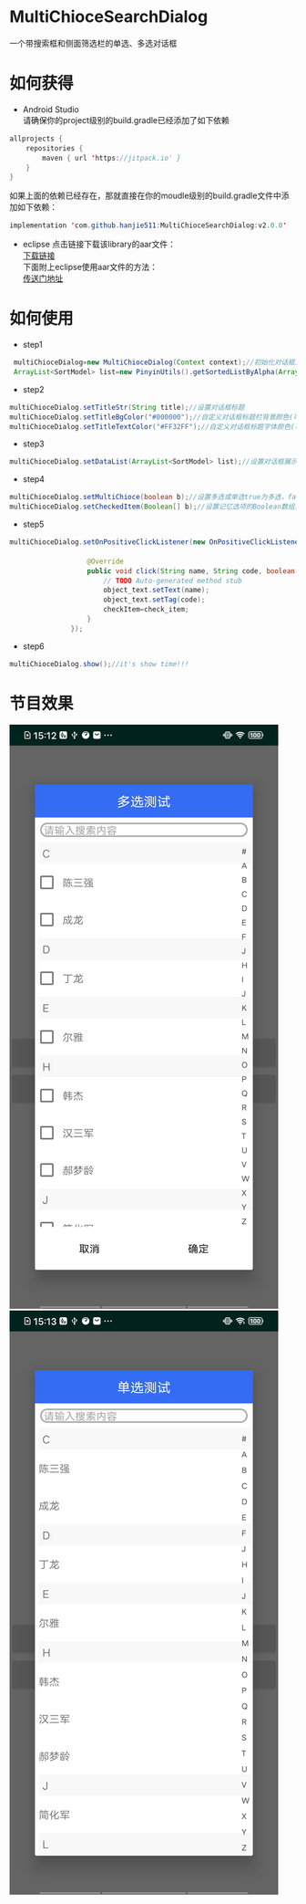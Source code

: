# MultiChioceSearchDialog
一个带搜索框和侧面筛选栏的单选、多选对话框
# 如何获得
* Android Studio  
请确保你的project级别的build.gradle已经添加了如下依赖  
```java
allprojects {
    repositories {
        maven { url 'https://jitpack.io' }
    }
}
```
如果上面的依赖已经存在，那就直接在你的moudle级别的build.gradle文件中添加如下依赖：  
```java
implementation 'com.github.hanjie511:MultiChioceSearchDialog:v2.0.0'
``` 
* eclipse
点击链接下载该library的aar文件：  
[下载链接](https://github.com/hanjie511/MultiChioceSearchDialog/blob/master/MultiChioceDialog-release.aar)  
下面附上eclipse使用aar文件的方法：  
[传送门地址](https://blog.csdn.net/Developer_android/article/details/70054135?depth_1-utm_source=distribute.pc_relevant.none-task-blog-BlogCommendFromBaidu-1&utm_source=distribute.pc_relevant.none-task-blog-BlogCommendFromBaidu-1)  
# 如何使用
* step1  
```java
 multiChioceDialog=new MultiChioceDialog(Context context);//初始化对话框对象
 ArrayList<SortModel> list=new PinyinUtils().getSortedListByAlpha(ArrayList<SortModel> list);//获得要传入对话框的数据
 ```
 * step2  
 ```java
 multiChioceDialog.setTitleStr(String title);//设置对话框标题
 multiChioceDialog.setTitleBgColor("#000000");//自定义对话框标题栏背景颜色(可以不用设置)
 multiChioceDialog.setTitleTextColor("#FF32FF");//自定义对话框标题字体颜色(可以不用设置)
 ```
 * step3
 ```java
 multiChioceDialog.setDataList(ArrayList<SortModel> list);//设置对话框展示的数据源
 ```
 * step4
 ```java
 multiChioceDialog.setMultiChioce(boolean b);//设置多选或单选true为多选，false为单选
 multiChioceDialog.setCheckedItem(Boolean[] b);//设置记忆选项的Boolean数组，当为多选对话框时，必须设置该方法，单选时，可以忽略
 ```
 * step5
 ```java
 multiChioceDialog.setOnPositiveClickListener(new OnPositiveClickListener() {//获得选择结果
					
					@Override
					public void click(String name, String code, boolean[] check_item) {
						// TODO Auto-generated method stub
						object_text.setText(name);
						object_text.setTag(code);
						checkItem=check_item;
					}
				});
 ```
 * step6 
 ```java
 multiChioceDialog.show();//it's show time!!!
 ```
# 节目效果
![多选效果](./Screenshot_20201207_151251.jpg)
![单选效果](./Screenshot_20201207_151341.jpg)

